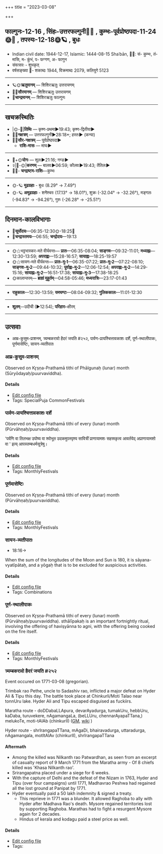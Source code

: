 +++
title = "2023-03-08"

+++
## फाल्गुनः-12-16  ,  सिंहः-उत्तरफल्गुनी🌛🌌  ,  कुम्भः-पूर्वप्रोष्ठपदा-11-24🌞🌌  ,  तपस्यः-12-18🌞🪐  ,  बुधः
- Indian civil date: 1944-12-17, Islamic: 1444-08-15 Shaʿbān, 🌌🌞: सं- कुम्भः, तं- मासि, म- कुंभं, प- फग्गण, अ- फागुन
- संवत्सरः - शुभकृत्
- वर्षसङ्ख्या 🌛- शकाब्दः 1944, विक्रमाब्दः 2079, कलियुगे 5123
___________________
- 🪐🌞**ऋतुमानम्** — शिशिरऋतुः उत्तरायणम्
- 🌌🌞**सौरमानम्** — शिशिरऋतुः उत्तरायणम्
- 🌛**चान्द्रमानम्** — शिशिरऋतुः फाल्गुनः
___________________


## खचक्रस्थितिः
- |🌞-🌛|**तिथिः** — कृष्ण-प्रथमा►19:43; कृष्ण-द्वितीया►  
- 🌌🌛**नक्षत्रम्** — उत्तरफल्गुनी►28:18*; हस्तः► (कन्या)  
- 🌌🌞**सौर-नक्षत्रम्** — पूर्वप्रोष्ठपदा►  
  - **राशि-मासः** — माघः► 
___________________
- 🌛+🌞**योगः** — शूलः►21:16; गण्डः►  
- २|🌛-🌞|**करणम्** — बालवः►06:59; कौलवः►19:43; तैतिलः►  
- 🌌🌛- **चन्द्राष्टम-राशिः**—कुम्भः  
___________________
- 🌞-🪐 **मूढग्रहाः** - बुधः (8.29° → 7.49°)
- 🌞-🪐 **अमूढग्रहाः** - शनैश्चरः (17.13° → 18.01°), शुक्रः (-32.04° → -32.26°), मङ्गलः (-94.83° → -94.26°), गुरुः (-26.28° → -25.51°)
___________________


## दिनमान-कालविभागाः
- 🌅**सूर्योदयः**—06:35-12:30🌞️-18:25🌇  
- 🌛**चन्द्रास्तमयः**—06:55; **चन्द्रोदयः**—19:13  
___________________
- 🌞⚝भट्टभास्कर-मते वीर्यवन्तः— **प्रातः**—06:35-08:04; **साङ्गवः**—09:32-11:01; **मध्याह्नः**—12:30-13:59; **अपराह्णः**—15:28-16:57; **सायाह्नः**—18:25-19:57  
- 🌞⚝सायण-मते वीर्यवन्तः— **प्रातः-मु॰1**—06:35-07:22; **प्रातः-मु॰2**—07:22-08:10; **साङ्गवः-मु॰2**—09:44-10:32; **पूर्वाह्णः-मु॰2**—12:06-12:54; **अपराह्णः-मु॰2**—14:29-15:16; **सायाह्नः-मु॰2**—16:51-17:38; **सायाह्नः-मु॰3**—17:38-18:25  
- 🌞कालान्तरम्— **ब्राह्मं मुहूर्तम्**—04:58-05:46; **मध्यरात्रिः**—23:17-01:43  
___________________
- **राहुकालः**—12:30-13:59; **यमघण्टः**—08:04-09:32; **गुलिककालः**—11:01-12:30  
___________________
- **शूलम्**—उदीची (►12:54); **परिहारः**–क्षीरम्  
___________________

## उत्सवाः
- आम्र-कुसुम-प्राशनम्, त्र्यम्बकरावो हैदरं जयति #२५२, पार्वण-प्रायश्चित्तावकाशः दर्शे, पूर्ण-स्थालीपाकः, पूर्णमासेष्टिः, सायन-व्यतीपातः
### आम्र-कुसुम-प्राशनम्

Observed on Kr̥ṣṇa-Prathamā tithi of Phālgunaḥ (lunar) month (Sūryōdayaḥ/puurvaviddha). 



#### Details
- [Edit config file](https://github.com/jyotisham/adyatithi/blob/master/general/lunar_month/tithi/12/16/Amra-kusuma-prAshanam.toml)
- Tags: SpecialPuja CommonFestivals


### पार्वण-प्रायश्चित्तावकाशः दर्शे

Observed on Kr̥ṣṇa-Prathamā tithi of every (lunar) month (Pūrvāhṇaḥ/puurvaviddha). 

'पर्वणि वा तिलभक्ष उपोष्य वा श्वोभूत उदकमुपस्पृश्य सावित्रीं प्राणायामशः सहस्रकृत्व आवर्तयेद् अप्राणायामशो वा ' इत्य् आपस्तम्बधर्मसूत्रेषु।

#### Details
- [Edit config file](https://github.com/jyotisham/adyatithi/blob/master/gRhya/Apastamba/lunar_month/tithi/00/16/pArvaNa-prAyashcittAvakAshaH_16.toml)
- Tags: MonthlyFestivals


### पूर्णमासेष्टिः



Observed on Kr̥ṣṇa-Prathamā tithi of every (lunar) month (Pūrvāhṇaḥ/puurvaviddha).

#### Details
- [Edit config file](https://github.com/jyotisham/adyatithi/blob/master/gRhya/general/description_only/pUrNamAseShTiH.toml)
- Tags: MonthlyFestivals


### सायन-व्यतीपातः
- 18:16→



When the sum of the longitudes of the Moon and Sun is 180, it is sāyana-vyatīpātaḥ, and a yōgaḥ that is to be excluded for auspicious activities.

#### Details
- [Edit config file](https://github.com/jyotisham/adyatithi/blob/master/time_focus/misc_combinations/description_only/sAyana-vyatIpAtaH.toml)
- Tags: Combinations


### पूर्ण-स्थालीपाकः



Observed on Kr̥ṣṇa-Prathamā tithi of every (lunar) month (Pūrvāhṇaḥ/puurvaviddha). sthālīpakaḥ is an important fortnightly ritual, involving the offering of haviṣyānna to agni, with the offering being cooked on the fire itself.

#### Details
- [Edit config file](https://github.com/jyotisham/adyatithi/blob/master/gRhya/general/description_only/sthAlIpAkaH_16.toml)
- Tags: MonthlyFestivals


### त्र्यम्बकरावो हैदरं जयति #२५२

Event occured on 1771-03-08 (gregorian). 

Trimbak rao Pethe, uncle to Sadashiv rao, inflicted a major defeat on Hyder Ali & Tipu this day. The battle took place at Chinkurli/Moti Talao near tonnUru lake. Hyder Ali and Tipu escaped disguised as fuckiirs.

Maratha route  - doDDabaLLApura, devarAyadurga, tumakUru, hebbUru, kaDaba, turuvekere, nAgamangaLa, (beLLUru, chennarAyapaTTana,) melukoTe, moti-tAlAb (chinkurlI)  ([GM](https://goo.gl/maps/B6vu9QbZ6y63NQHc8), [wiki](https://upload.wikimedia.org/wikipedia/commons/9/9d/Battle_of_Moti_Talao_8_Mar_1773.jpg) )

Hyder route - shrIrangapaTTana, mAgaDi, bhairavadurga, uttaradurga, nAgamangala, motItAlAv (chinkurlI), shrIrangapaTTana

#### Aftermath
- Among the killed was Nilkanth rao Patwardhan, as seen from an excerpt of casualty report of 9 March 1771 from the Maratha army - Of 8 chiefs killed was 'Khasa Nilkanth rao'.
- Srirangapatna placed under a siege for 6 weeks. 
- With the capture of Delhi and the defeat of the Nizam in 1763, Hyder and Tipu (over four campaigns) until 1771, Madhavrao Peshwa had regained all the lost ground at Panipat by 1771.
- Hyder eventually paid a 50 lakh indemnity & signed a treaty.
  - This reprieve in 1771 was a blunder. It allowed Raghoba to ally with Hyder after Madhava Rao's death. Mysore regained territories lost by supporting Raghoba. Marathas had to fight a resurgent Mysore again for 2 decades. 
  - Hindus of kerala and kodagu paid a steel price as well.

#### Details
- [Edit config file](https://github.com/jyotisham/adyatithi/blob/master/mahApuruSha/xatra-later/gregorian/day/03/08/tryambak-rAvo_haidaram_jayati_yadugiri-samIpe.toml)
- Tags: 


